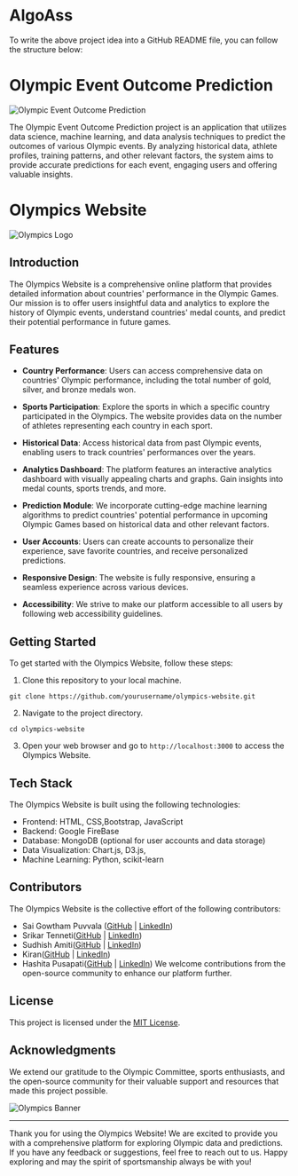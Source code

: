 # AlgoAss
To write the above project idea into a GitHub README file, you can follow the structure below:

# Olympic Event Outcome Prediction

![Olympic Event Outcome Prediction](/path/to/image)

The Olympic Event Outcome Prediction project is an application that utilizes data science, machine learning, and data analysis techniques to predict the outcomes of various Olympic events. By analyzing historical data, athlete profiles, training patterns, and other relevant factors, the system aims to provide accurate predictions for each event, engaging users and offering valuable insights.


# Olympics Website

![Olympics Logo](/path/to/olympics-logo.png)

## Introduction

The Olympics Website is a comprehensive online platform that provides detailed information about countries' performance in the Olympic Games. Our mission is to offer users insightful data and analytics to explore the history of Olympic events, understand countries' medal counts, and predict their potential performance in future games.

## Features

- **Country Performance**: Users can access comprehensive data on countries' Olympic performance, including the total number of gold, silver, and bronze medals won.

- **Sports Participation**: Explore the sports in which a specific country participated in the Olympics. The website provides data on the number of athletes representing each country in each sport.

- **Historical Data**: Access historical data from past Olympic events, enabling users to track countries' performances over the years.

- **Analytics Dashboard**: The platform features an interactive analytics dashboard with visually appealing charts and graphs. Gain insights into medal counts, sports trends, and more.

- **Prediction Module**: We incorporate cutting-edge machine learning algorithms to predict countries' potential performance in upcoming Olympic Games based on historical data and other relevant factors.

- **User Accounts**: Users can create accounts to personalize their experience, save favorite countries, and receive personalized predictions.

- **Responsive Design**: The website is fully responsive, ensuring a seamless experience across various devices.

- **Accessibility**: We strive to make our platform accessible to all users by following web accessibility guidelines.

## Getting Started

To get started with the Olympics Website, follow these steps:

1. Clone this repository to your local machine.

```
git clone https://github.com/yourusername/olympics-website.git
```

2. Navigate to the project directory.

```
cd olympics-website
```

3. Open your web browser and go to `http://localhost:3000` to access the Olympics Website.

## Tech Stack

The Olympics Website is built using the following technologies:

- Frontend:  HTML, CSS,Bootstrap, JavaScript
- Backend: Google FireBase
- Database: MongoDB (optional for user accounts and data storage)
- Data Visualization: Chart.js, D3.js,
- Machine Learning: Python, scikit-learn

## Contributors

The Olympics Website is the collective effort of the following contributors:

- Sai Gowtham Puvvala ([GitHub](https://github.com/johnsmith) | [LinkedIn](https://www.linkedin.com/in/johnsmith))
- Srikar Tenneti([GitHub](https://github.com/janedoe) | [LinkedIn](https://www.linkedin.com/in/janedoe))
- Sudhish Amiti([GitHub](https://github.com/janedoe) | [LinkedIn](https://www.linkedin.com/in/janedoe))
- Kiran([GitHub](https://github.com/janedoe) | [LinkedIn](https://www.linkedin.com/in/janedoe))
- Hashita Pusapati([GitHub](https://github.com/hashitapusapati) | [LinkedIn](https://www.linkedin.com/in/hashita-pusapati-3))
We welcome contributions from the open-source community to enhance our platform further.

## License

This project is licensed under the [MIT License](LICENSE).

## Acknowledgments

We extend our gratitude to the Olympic Committee, sports enthusiasts, and the open-source community for their valuable support and resources that made this project possible.

![Olympics Banner](/path/to/olympics-banner.png)

---

Thank you for using the Olympics Website! We are excited to provide you with a comprehensive platform for exploring Olympic data and predictions. If you have any feedback or suggestions, feel free to reach out to us. Happy exploring and may the spirit of sportsmanship always be with you!
